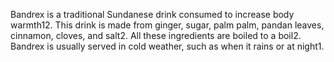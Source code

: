 Bandrex is a traditional Sundanese drink consumed to increase body warmth12. This drink is made from ginger, sugar, palm palm, pandan leaves, cinnamon, cloves, and salt2. All these ingredients are boiled to a boil2. Bandrex is usually served in cold weather, such as when it rains or at night1.
